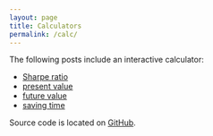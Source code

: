```yaml
---
layout: page
title: Calculators
permalink: /calc/
---
```


The following posts include an interactive calculator:

* [Sharpe ratio](../methods/sharpe-ratio.html)
* [present value](../methods/present-value.html)
* [future value](../methods/future-value.html)
* [saving time](../methods/saving-time.html)

Source code is located on
[GitHub](https://github.com/CodiePP/Hedge-o-Mat/tree/master/hs/src/calculators).

